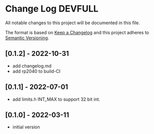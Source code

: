 # Change Log DEVFULL

All notable changes to this project will be documented in this file.

The format is based on [Keep a Changelog](http://keepachangelog.com/)
and this project adheres to [Semantic Versioning](http://semver.org/).


## [0.1.2] - 2022-10-31
- add changelog.md
- add rp2040 to build-CI

## [0.1.1] - 2022-07-01
- add limits.h INT_MAX to support 32 bit int.

## [0.1.0] - 2022-03-11
- initial version

